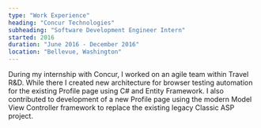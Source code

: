 ```yaml
---
type: "Work Experience"
heading: "Concur Technologies"
subheading: "Software Development Engineer Intern"
started: 2016
duration: "June 2016 - December 2016"
location: "Bellevue, Washington"
---
```


During my internship with Concur, I worked on an agile team within Travel R&D. While there I created new architecture for browser testing automation for the existing Profile page using C# and Entity Framework. I also contributed to development of a new Profile page using the modern Model View Controller framework to replace the existing legacy Classic ASP project. 
